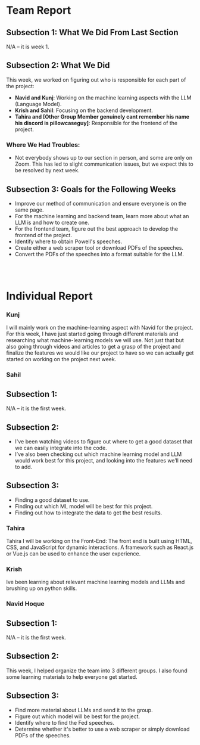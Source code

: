 # Team Report

## Subsection 1: What We Did From Last Section
N/A – it is week 1.

## Subsection 2: What We Did
This week, we worked on figuring out who is responsible for each part of the project:

- **Navid and Kunj**: Working on the machine learning aspects with the LLM (Language Model).
- **Krish and Sahil**: Focusing on the backend development.
- **Tahira and [Other Group Member genuinely cant remember his name his discord is pillowcaseguy]**: Responsible for the frontend of the project.

### Where We Had Troubles:
- Not everybody shows up to our section in person, and some are only on Zoom. This has led to slight communication issues, but we expect this to be resolved by next week.

## Subsection 3: Goals for the Following Weeks
- Improve our method of communication and ensure everyone is on the same page.
- For the machine learning and backend team, learn more about what an LLM is and how to create one.
- For the frontend team, figure out the best approach to develop the frontend of the project.
- Identify where to obtain Powell's speeches.
- Create either a web scraper tool or download PDFs of the speeches.
- Convert the PDFs of the speeches into a format suitable for the LLM.

<br></br>
# Individual Report
<!--Copy pasting syntax works; also, make sure to follow the format-->
<!--Uncomment the bottom-most lines and put it in an md renderer to see how it would look-->
<!--To write these reports, I recommend knowing HTML-->

<!-- <p>Neville: Today I learned that 1 + 1 = 11</p> -->
<!-- <p>Neville: Today I learned that 1 + 1 = 11</p> -->

### Kunj 

I will mainly work on the machine-learning aspect with Navid for the project. For this week, I have just started going through different materials and researching what machine-learning models we will use. Not just that but also going through videos and articles to get a grasp of the project and finalize the features we would like our project to have so we can actually get started on working on the project next week.


### Sahil
## Subsection 1: 
N/A – it is the first week.

## Subsection 2:
- I've been watching videos to figure out where to get a good dataset that we can easily integrate into the code.
- I’ve also been checking out which machine learning model and LLM would work best for this project, and looking into the features we’ll need to add. 

## Subsection 3: 
- Finding a good dataset to use.
- Finding out which ML model will be best for this project.
- Finding out how to integrate the data to get the best results. 

### Tahira
Tahira I will be working on the Front-End: The front end is built using HTML, CSS, and JavaScript for dynamic interactions. A framework such as React.js or Vue.js can be used to enhance the user experience.

### Krish
Ive been learning about relevant machine learning models and LLMs and brushing up on python skills.


### Navid Hoque

## Subsection 1: 
N/A – it is the first week.

## Subsection 2:
This week, I helped organize the team into 3 different groups. I also found some learning materials to help everyone get started.

## Subsection 3: 
- Find more material about LLMs and send it to the group.
- Figure out which model will be best for the project.
- Identify where to find the Fed speeches.
- Determine whether it's better to use a web scraper or simply download PDFs of the speeches.

